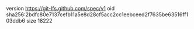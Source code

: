 version https://git-lfs.github.com/spec/v1
oid sha256:2bdfc80e7137cefb11a5e8d28cf5acc2cc1eebceed2f7635be63516ff103ddb6
size 18222

